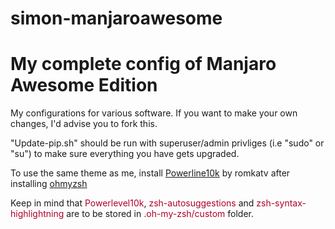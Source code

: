 # simon-manjaroawesome
<h1> My complete config of Manjaro Awesome Edition </h1>

My configurations for various software. If you want to make your own changes, I'd advise you to fork this.

"Update-pip.sh" should be run with superuser/admin privliges (i.e "sudo" or "su") to make sure everything you have gets upgraded.

To use the same theme as me, install <a href="https://github.com/romkatv/powerlevel10k">Powerline10k</a> by romkatv
after installing <a href="https://github.com/ohmyzsh/ohmyzsh">ohmyzsh</a>

<p>Keep in mind that <span style="color:AF002A;">Powerlevel10k</span>, <span style="color:AF002A;">zsh-autosuggestions</span> and <span style="color:AF002A;">zsh-syntax-highlightning</span> are to be stored in <span style="color:AF002A;">.oh-my-zsh/custom</span> folder.</p>
